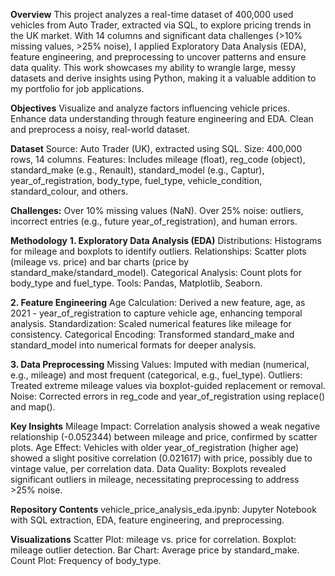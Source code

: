 
**Overview**
This project analyzes a real-time dataset of 400,000 used vehicles from Auto Trader, extracted via SQL, to explore pricing trends in the UK market. With 14 columns and significant data challenges (>10% missing values, >25% noise), I applied Exploratory Data Analysis (EDA), feature engineering, and preprocessing to uncover patterns and ensure data quality. This work showcases my ability to wrangle large, messy datasets and derive insights using Python, making it a valuable addition to my portfolio for job applications.


**Objectives**
Visualize and analyze factors influencing vehicle prices.
Enhance data understanding through feature engineering and EDA.
Clean and preprocess a noisy, real-world dataset.

**Dataset**
Source: Auto Trader (UK), extracted using SQL.
Size: 400,000 rows, 14 columns.
Features: Includes mileage (float), reg_code (object), standard_make (e.g., Renault), standard_model (e.g., Captur), year_of_registration, body_type, fuel_type, vehicle_condition, standard_colour, and others.


**Challenges:**
Over 10% missing values (NaN).
Over 25% noise: outliers, incorrect entries (e.g., future year_of_registration), and human errors.


**Methodology**
**1. Exploratory Data Analysis (EDA)**
Distributions: Histograms for mileage and boxplots to identify outliers.
Relationships: Scatter plots (mileage vs. price) and bar charts (price by standard_make/standard_model).
Categorical Analysis: Count plots for body_type and fuel_type.
Tools: Pandas, Matplotlib, Seaborn.

**2. Feature Engineering**
Age Calculation: Derived a new feature, age, as 2021 - year_of_registration to capture vehicle age, enhancing temporal analysis.
Standardization: Scaled numerical features like mileage for consistency.
Categorical Encoding: Transformed standard_make and standard_model into numerical formats for deeper analysis.

**3. Data Preprocessing**
Missing Values: Imputed with median (numerical, e.g., mileage) and most frequent (categorical, e.g., fuel_type).
Outliers: Treated extreme mileage values via boxplot-guided replacement or removal.
Noise: Corrected errors in reg_code and year_of_registration using replace() and map().

**Key Insights**
Mileage Impact: Correlation analysis showed a weak negative relationship (-0.052344) between mileage and price, confirmed by scatter plots.
Age Effect: Vehicles with older year_of_registration (higher age) showed a slight positive correlation (0.021617) with price, possibly due to vintage value, per correlation data.
Data Quality: Boxplots revealed significant outliers in mileage, necessitating preprocessing to address >25% noise.

**Repository Contents**
vehicle_price_analysis_eda.ipynb: Jupyter Notebook with SQL extraction, EDA, feature engineering, and preprocessing.

**Visualizations**
Scatter Plot: mileage vs. price for correlation.
Boxplot: mileage outlier detection.
Bar Chart: Average price by standard_make.
Count Plot: Frequency of body_type.


